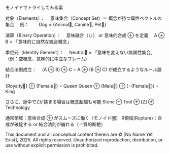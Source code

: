 モノイドでトライしてみる案

対象（Elements）：
 意味集合（Concept Set）＝ 概念が持つ属性ベクトルの集合
 例：
  Dog = {Animal⃗, Canine⃗, Pet⃗}

演算（Binary Operation）：
 意味融合（∪） or 意味的合成 ⊕ を定義
 A ⊕ B = 「意味的に自然な統合概念」

単位元（Identity Element）：
 Neutral⃗ = 「意味を変えない無属性集合」
 （例：空概念、意味的に中立なフレーム）

結合法則成立：
 (A ⊕ B) ⊕ C = A ⊕ (B ⊕ C) が成立するようなルール設計

{Royalty⃗} ⊕ {Female⃗} = Queen
Queen ⊕ {Male⃗} ⊕ (−{Female⃗}) = King

さらに、途中でZが挟まる場合は概念超越も可能
Stone ⊕ Tool ⊕ [Z] ⊕ Technology


通常領域：意味合成 ⊕ がスムーズに働く（モノイド圏）
R領域(Rupture)：合成が破綻する or 結合法則が崩れる（＝質的断絶）

This document and all conceptual content therein are © [No Name Yet Exist], 2025. All rights reserved. Unauthorized reproduction, distribution, or use without explicit permission is prohibited.   